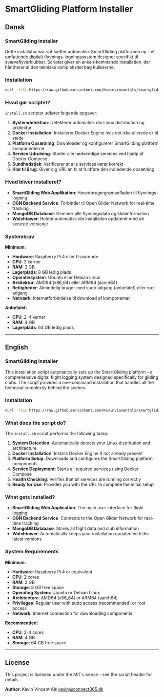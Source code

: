 # SmartGliding Platform Installer

## Dansk

### SmartGliding installer

Dette installationsscript sætter automatisk SmartGliding platformen op - et omfattende digitalt flyvnings-logningssystem designet specifikt til svæveflyverklubber. Scriptet giver en enkelt-kommando installation, der håndterer al den tekniske kompleksitet bag kulisserne.

### Installation

```bash
curl -fsSL https://raw.githubusercontent.com/Kevinvincentals/smartgliding-installer/main/install.sh | bash
```

### Hvad gør scriptet?

`install.sh` scriptet udfører følgende opgaver:

1. **Systemdetektion**: Detekterer automatisk din Linux distribution og arkitektur
2. **Docker Installation**: Installerer Docker Engine hvis det ikke allerede er til stede
3. **Platform Opsætning**: Downloader og konfigurerer SmartGliding platform komponenterne
4. **Service Udrulning**: Starter alle nødvendige services ved hjælp af Docker Compose
5. **Sundhedstjek**: Verificerer at alle services kører korrekt
6. **Klar til Brug**: Giver dig URL'en til at fuldføre den indledende opsætning

### Hvad bliver installeret?

- **SmartGliding Web Applikation**: Hovedbrugergrænsefladen til flyvnings-logning
- **OGN Backend Service**: Forbinder til Open Glider Network for real-time tracking
- **MongoDB Database**: Gemmer alle flyvningsdata og klubinformation
- **Watchtower**: Holder automatisk din installation opdateret med de seneste versioner

### Systemkrav

**Minimum:**
- **Hardware**: Raspberry Pi 4 eller tilsvarende
- **CPU**: 2 kerner
- **RAM**: 2 GB
- **Lagerplads**: 8 GB ledig plads
- **Operativsystem**: Ubuntu eller Debian Linux
- **Arkitektur**: AMD64 (x86_64) eller ARM64 (aarch64)
- **Rettigheder**: Almindelig bruger med sudo adgang (anbefalet) eller root adgang
- **Netværk**: Internetforbindelse til download af komponenter

**Anbefalet:**
- **CPU**: 2-4 kerner
- **RAM**: 4 GB
- **Lagerplads**: 64 GB ledig plads

---

## English

### SmartGliding installer

This installation script automatically sets up the SmartGliding platform - a comprehensive digital flight logging system designed specifically for gliding clubs. The script provides a one-command installation that handles all the technical complexity behind the scenes.

### Installation

```bash
curl -fsSL https://raw.githubusercontent.com/Kevinvincentals/smartgliding-installer/main/install.sh | bash
```

### What does the script do?

The `install.sh` script performs the following tasks:

1. **System Detection**: Automatically detects your Linux distribution and architecture
2. **Docker Installation**: Installs Docker Engine if not already present
3. **Platform Setup**: Downloads and configures the SmartGliding platform components
4. **Service Deployment**: Starts all required services using Docker Compose
5. **Health Checking**: Verifies that all services are running correctly
6. **Ready for Use**: Provides you with the URL to complete the initial setup

### What gets installed?

- **SmartGliding Web Application**: The main user interface for flight logging
- **OGN Backend Service**: Connects to the Open Glider Network for real-time tracking
- **MongoDB Database**: Stores all flight data and club information
- **Watchtower**: Automatically keeps your installation updated with the latest versions

### System Requirements

**Minimum:**
- **Hardware**: Raspberry Pi 4 or equivalent
- **CPU**: 2 cores
- **RAM**: 2 GB
- **Storage**: 8 GB free space
- **Operating System**: Ubuntu or Debian Linux
- **Architecture**: AMD64 (x86_64) or ARM64 (aarch64)
- **Privileges**: Regular user with sudo access (recommended) or root access
- **Network**: Internet connection for downloading components

**Recommended:**
- **CPU**: 2-4 cores
- **RAM**: 4 GB
- **Storage**: 64 GB free space

---

## License

This project is licensed under the MIT License - see the script header for details.

**Author**: Kevin Vincent Als <kevin@connect365.dk> 